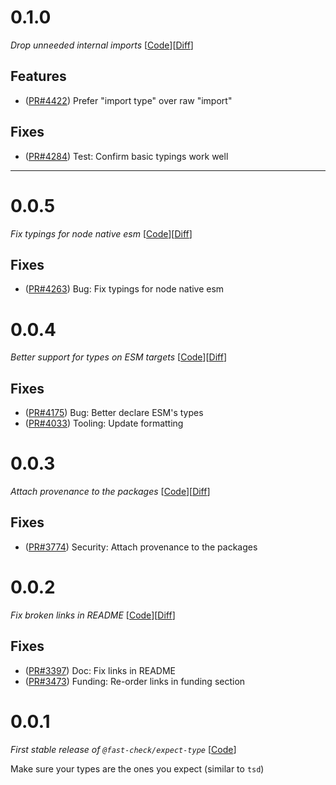 # 0.1.0

_Drop unneeded internal imports_
[[Code](https://github.com/dubzzz/fast-check/tree/expect-type%2Fv0.1.0)][[Diff](https://github.com/dubzzz/fast-check/compare/expect-type%2Fv0.0.5...expect-type%2Fv0.1.0)]

## Features

- ([PR#4422](https://github.com/dubzzz/fast-check/pull/4422)) Prefer "import type" over raw "import"

## Fixes

- ([PR#4284](https://github.com/dubzzz/fast-check/pull/4284)) Test: Confirm basic typings work well

---

# 0.0.5

_Fix typings for node native esm_
[[Code](https://github.com/dubzzz/fast-check/tree/expect-type%2Fv0.0.5)][[Diff](https://github.com/dubzzz/fast-check/compare/expect-type%2Fv0.0.4...expect-type%2Fv0.0.5)]

## Fixes

- ([PR#4263](https://github.com/dubzzz/fast-check/pull/4263)) Bug: Fix typings for node native esm

# 0.0.4

_Better support for types on ESM targets_
[[Code](https://github.com/dubzzz/fast-check/tree/expect-type%2Fv0.0.4)][[Diff](https://github.com/dubzzz/fast-check/compare/expect-type%2Fv0.0.3...expect-type%2Fv0.0.4)]

## Fixes

- ([PR#4175](https://github.com/dubzzz/fast-check/pull/4175)) Bug: Better declare ESM's types
- ([PR#4033](https://github.com/dubzzz/fast-check/pull/4033)) Tooling: Update formatting

# 0.0.3

_Attach provenance to the packages_
[[Code](https://github.com/dubzzz/fast-check/tree/expect-type%2Fv0.0.3)][[Diff](https://github.com/dubzzz/fast-check/compare/expect-type%2Fv0.0.2...expect-type%2Fv0.0.3)]

## Fixes

- ([PR#3774](https://github.com/dubzzz/fast-check/pull/3774)) Security: Attach provenance to the packages

# 0.0.2

_Fix broken links in README_
[[Code](https://github.com/dubzzz/fast-check/tree/expect-type%2Fv0.0.2)][[Diff](https://github.com/dubzzz/fast-check/compare/expect-type%2Fv0.0.1...expect-type%2Fv0.0.2)]

## Fixes

- ([PR#3397](https://github.com/dubzzz/fast-check/pull/3397)) Doc: Fix links in README
- ([PR#3473](https://github.com/dubzzz/fast-check/pull/3473)) Funding: Re-order links in funding section

# 0.0.1

_First stable release of `@fast-check/expect-type`_
[[Code](https://github.com/dubzzz/fast-check/tree/expect-type%2Fv0.0.1)]

Make sure your types are the ones you expect (similar to `tsd`)
